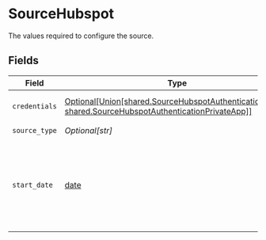 # SourceHubspot

The values required to configure the source.


## Fields

| Field                                                                                                                                                            | Type                                                                                                                                                             | Required                                                                                                                                                         | Description                                                                                                                                                      | Example                                                                                                                                                          |
| ---------------------------------------------------------------------------------------------------------------------------------------------------------------- | ---------------------------------------------------------------------------------------------------------------------------------------------------------------- | ---------------------------------------------------------------------------------------------------------------------------------------------------------------- | ---------------------------------------------------------------------------------------------------------------------------------------------------------------- | ---------------------------------------------------------------------------------------------------------------------------------------------------------------- |
| `credentials`                                                                                                                                                    | [Optional[Union[shared.SourceHubspotAuthenticationOAuth, shared.SourceHubspotAuthenticationPrivateApp]]](undefined/models/shared/sourcehubspotauthentication.md) | :heavy_check_mark:                                                                                                                                               | Choose how to authenticate to HubSpot.                                                                                                                           |                                                                                                                                                                  |
| `source_type`                                                                                                                                                    | *Optional[str]*                                                                                                                                                  | :heavy_check_mark:                                                                                                                                               | N/A                                                                                                                                                              |                                                                                                                                                                  |
| `start_date`                                                                                                                                                     | [date](https://docs.python.org/3/library/datetime.html#date-objects)                                                                                             | :heavy_check_mark:                                                                                                                                               | UTC date and time in the format 2017-01-25T00:00:00Z. Any data before this date will not be replicated.                                                          | 2017-01-25T00:00:00Z                                                                                                                                             |